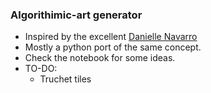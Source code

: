 
### Algorithimic-art generator

- Inspired by the excellent [Danielle Navarro](https://blog.djnavarro.net/posts/2024-12-23_art-from-code-6/)
- Mostly a python port of the same concept.
- Check the notebook for some ideas.
- TO-DO:
  - Truchet tiles


